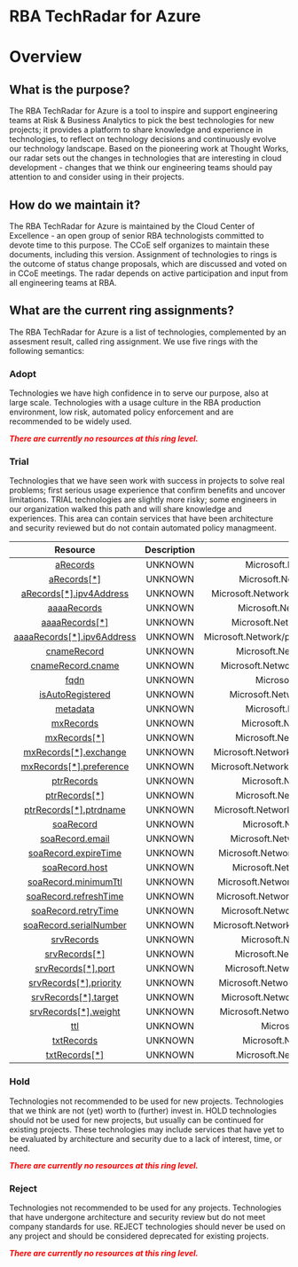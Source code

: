 
RBA TechRadar for Azure
=======================

# Overview

## What is the purpose?


The RBA TechRadar for Azure is a tool to inspire and support engineering teams at Risk & Business Analytics to pick the best technologies for new projects; it provides a platform to share knowledge and experience in technologies, to reflect on technology decisions and continuously evolve our technology landscape.  Based on the pioneering work at Thought Works, our radar sets out the changes in technologies that are interesting in cloud development - changes that we think our engineering teams should pay attention to and consider using in their projects.
## How do we maintain it?


The RBA TechRadar for Azure is maintained by the Cloud Center of Excellence - an open group of senior RBA technologists committed to devote time to this purpose.  The CCoE self organizes to maintain these documents, including this version.  Assignment of technologies to rings is the outcome of status change proposals, which are discussed and voted on in CCoE meetings.  The radar depends on active participation and input from all engineering teams at RBA.
## What are the current ring assignments?


The RBA TechRadar for Azure is a list of technologies, complemented by an assesment result, called ring assignment.  We use five rings with the following semantics:
### Adopt


Technologies we have high confidence in to serve our purpose, also at large scale.  Technologies with a usage culture in the RBA production environment, low risk, automated policy enforcement and are recommended to be widely used.  
  
***<font color="red"> There are currently no resources at this ring level. </font>***
### Trial


Technologies that we have seen work with success in projects to solve real problems;  first serious usage experience that confirm benefits and uncover limitations.  TRIAL technologies are slightly more risky; some engineers in our organization walked this path and will share knowledge and experiences.  This area can contain services that have been architecture and security reviewed but do not contain automated policy managmeent.  

|Resource|Description|Path|Status|
| :---: | :---: | :---: | :---: |
|[aRecords](https://github.com/openrba/python-azure-techradar/tree/master/Microsoft.Network/privateDnsZones/SRV/aRecords)|UNKNOWN|Microsoft.Network/privateDnsZones/SRV/aRecords|TRIAL|
|[aRecords[*]](https://github.com/openrba/python-azure-techradar/tree/master/Microsoft.Network/privateDnsZones/SRV/aRecords[*])|UNKNOWN|Microsoft.Network/privateDnsZones/SRV/aRecords[*]|TRIAL|
|[aRecords[*].ipv4Address](https://github.com/openrba/python-azure-techradar/tree/master/Microsoft.Network/privateDnsZones/SRV/aRecords[*].ipv4Address)|UNKNOWN|Microsoft.Network/privateDnsZones/SRV/aRecords[*].ipv4Address|TRIAL|
|[aaaaRecords](https://github.com/openrba/python-azure-techradar/tree/master/Microsoft.Network/privateDnsZones/SRV/aaaaRecords)|UNKNOWN|Microsoft.Network/privateDnsZones/SRV/aaaaRecords|TRIAL|
|[aaaaRecords[*]](https://github.com/openrba/python-azure-techradar/tree/master/Microsoft.Network/privateDnsZones/SRV/aaaaRecords[*])|UNKNOWN|Microsoft.Network/privateDnsZones/SRV/aaaaRecords[*]|TRIAL|
|[aaaaRecords[*].ipv6Address](https://github.com/openrba/python-azure-techradar/tree/master/Microsoft.Network/privateDnsZones/SRV/aaaaRecords[*].ipv6Address)|UNKNOWN|Microsoft.Network/privateDnsZones/SRV/aaaaRecords[*].ipv6Address|TRIAL|
|[cnameRecord](https://github.com/openrba/python-azure-techradar/tree/master/Microsoft.Network/privateDnsZones/SRV/cnameRecord)|UNKNOWN|Microsoft.Network/privateDnsZones/SRV/cnameRecord|TRIAL|
|[cnameRecord.cname](https://github.com/openrba/python-azure-techradar/tree/master/Microsoft.Network/privateDnsZones/SRV/cnameRecord.cname)|UNKNOWN|Microsoft.Network/privateDnsZones/SRV/cnameRecord.cname|TRIAL|
|[fqdn](https://github.com/openrba/python-azure-techradar/tree/master/Microsoft.Network/privateDnsZones/SRV/fqdn)|UNKNOWN|Microsoft.Network/privateDnsZones/SRV/fqdn|TRIAL|
|[isAutoRegistered](https://github.com/openrba/python-azure-techradar/tree/master/Microsoft.Network/privateDnsZones/SRV/isAutoRegistered)|UNKNOWN|Microsoft.Network/privateDnsZones/SRV/isAutoRegistered|TRIAL|
|[metadata](https://github.com/openrba/python-azure-techradar/tree/master/Microsoft.Network/privateDnsZones/SRV/metadata)|UNKNOWN|Microsoft.Network/privateDnsZones/SRV/metadata|TRIAL|
|[mxRecords](https://github.com/openrba/python-azure-techradar/tree/master/Microsoft.Network/privateDnsZones/SRV/mxRecords)|UNKNOWN|Microsoft.Network/privateDnsZones/SRV/mxRecords|TRIAL|
|[mxRecords[*]](https://github.com/openrba/python-azure-techradar/tree/master/Microsoft.Network/privateDnsZones/SRV/mxRecords[*])|UNKNOWN|Microsoft.Network/privateDnsZones/SRV/mxRecords[*]|TRIAL|
|[mxRecords[*].exchange](https://github.com/openrba/python-azure-techradar/tree/master/Microsoft.Network/privateDnsZones/SRV/mxRecords[*].exchange)|UNKNOWN|Microsoft.Network/privateDnsZones/SRV/mxRecords[*].exchange|TRIAL|
|[mxRecords[*].preference](https://github.com/openrba/python-azure-techradar/tree/master/Microsoft.Network/privateDnsZones/SRV/mxRecords[*].preference)|UNKNOWN|Microsoft.Network/privateDnsZones/SRV/mxRecords[*].preference|TRIAL|
|[ptrRecords](https://github.com/openrba/python-azure-techradar/tree/master/Microsoft.Network/privateDnsZones/SRV/ptrRecords)|UNKNOWN|Microsoft.Network/privateDnsZones/SRV/ptrRecords|TRIAL|
|[ptrRecords[*]](https://github.com/openrba/python-azure-techradar/tree/master/Microsoft.Network/privateDnsZones/SRV/ptrRecords[*])|UNKNOWN|Microsoft.Network/privateDnsZones/SRV/ptrRecords[*]|TRIAL|
|[ptrRecords[*].ptrdname](https://github.com/openrba/python-azure-techradar/tree/master/Microsoft.Network/privateDnsZones/SRV/ptrRecords[*].ptrdname)|UNKNOWN|Microsoft.Network/privateDnsZones/SRV/ptrRecords[*].ptrdname|TRIAL|
|[soaRecord](https://github.com/openrba/python-azure-techradar/tree/master/Microsoft.Network/privateDnsZones/SRV/soaRecord)|UNKNOWN|Microsoft.Network/privateDnsZones/SRV/soaRecord|TRIAL|
|[soaRecord.email](https://github.com/openrba/python-azure-techradar/tree/master/Microsoft.Network/privateDnsZones/SRV/soaRecord.email)|UNKNOWN|Microsoft.Network/privateDnsZones/SRV/soaRecord.email|TRIAL|
|[soaRecord.expireTime](https://github.com/openrba/python-azure-techradar/tree/master/Microsoft.Network/privateDnsZones/SRV/soaRecord.expireTime)|UNKNOWN|Microsoft.Network/privateDnsZones/SRV/soaRecord.expireTime|TRIAL|
|[soaRecord.host](https://github.com/openrba/python-azure-techradar/tree/master/Microsoft.Network/privateDnsZones/SRV/soaRecord.host)|UNKNOWN|Microsoft.Network/privateDnsZones/SRV/soaRecord.host|TRIAL|
|[soaRecord.minimumTtl](https://github.com/openrba/python-azure-techradar/tree/master/Microsoft.Network/privateDnsZones/SRV/soaRecord.minimumTtl)|UNKNOWN|Microsoft.Network/privateDnsZones/SRV/soaRecord.minimumTtl|TRIAL|
|[soaRecord.refreshTime](https://github.com/openrba/python-azure-techradar/tree/master/Microsoft.Network/privateDnsZones/SRV/soaRecord.refreshTime)|UNKNOWN|Microsoft.Network/privateDnsZones/SRV/soaRecord.refreshTime|TRIAL|
|[soaRecord.retryTime](https://github.com/openrba/python-azure-techradar/tree/master/Microsoft.Network/privateDnsZones/SRV/soaRecord.retryTime)|UNKNOWN|Microsoft.Network/privateDnsZones/SRV/soaRecord.retryTime|TRIAL|
|[soaRecord.serialNumber](https://github.com/openrba/python-azure-techradar/tree/master/Microsoft.Network/privateDnsZones/SRV/soaRecord.serialNumber)|UNKNOWN|Microsoft.Network/privateDnsZones/SRV/soaRecord.serialNumber|TRIAL|
|[srvRecords](https://github.com/openrba/python-azure-techradar/tree/master/Microsoft.Network/privateDnsZones/SRV/srvRecords)|UNKNOWN|Microsoft.Network/privateDnsZones/SRV/srvRecords|TRIAL|
|[srvRecords[*]](https://github.com/openrba/python-azure-techradar/tree/master/Microsoft.Network/privateDnsZones/SRV/srvRecords[*])|UNKNOWN|Microsoft.Network/privateDnsZones/SRV/srvRecords[*]|TRIAL|
|[srvRecords[*].port](https://github.com/openrba/python-azure-techradar/tree/master/Microsoft.Network/privateDnsZones/SRV/srvRecords[*].port)|UNKNOWN|Microsoft.Network/privateDnsZones/SRV/srvRecords[*].port|TRIAL|
|[srvRecords[*].priority](https://github.com/openrba/python-azure-techradar/tree/master/Microsoft.Network/privateDnsZones/SRV/srvRecords[*].priority)|UNKNOWN|Microsoft.Network/privateDnsZones/SRV/srvRecords[*].priority|TRIAL|
|[srvRecords[*].target](https://github.com/openrba/python-azure-techradar/tree/master/Microsoft.Network/privateDnsZones/SRV/srvRecords[*].target)|UNKNOWN|Microsoft.Network/privateDnsZones/SRV/srvRecords[*].target|TRIAL|
|[srvRecords[*].weight](https://github.com/openrba/python-azure-techradar/tree/master/Microsoft.Network/privateDnsZones/SRV/srvRecords[*].weight)|UNKNOWN|Microsoft.Network/privateDnsZones/SRV/srvRecords[*].weight|TRIAL|
|[ttl](https://github.com/openrba/python-azure-techradar/tree/master/Microsoft.Network/privateDnsZones/SRV/ttl)|UNKNOWN|Microsoft.Network/privateDnsZones/SRV/ttl|TRIAL|
|[txtRecords](https://github.com/openrba/python-azure-techradar/tree/master/Microsoft.Network/privateDnsZones/SRV/txtRecords)|UNKNOWN|Microsoft.Network/privateDnsZones/SRV/txtRecords|TRIAL|
|[txtRecords[*]](https://github.com/openrba/python-azure-techradar/tree/master/Microsoft.Network/privateDnsZones/SRV/txtRecords[*])|UNKNOWN|Microsoft.Network/privateDnsZones/SRV/txtRecords[*]|TRIAL|

### Hold


Technologies not recommended to be used for new projects. Technologies that we think are not (yet) worth to (further) invest in.  HOLD technologies should not be used for new projects, but usually can be continued for existing projects.  These technologies may include services that have yet to be evaluated by architecture and security due to a lack of interest, time, or need.  
  
***<font color="red"> There are currently no resources at this ring level. </font>***
### Reject


Technologies not recommended to be used for any projects. Technologies that have undergone architecture and security review but do not meet company standards for use.  REJECT technologies should never be used on any project and should be considered deprecated for existing projects.  
  
***<font color="red"> There are currently no resources at this ring level. </font>***